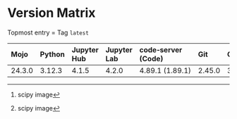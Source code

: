 # Version Matrix

Topmost entry = Tag `latest`

| Mojo   | Python     | Jupyter Hub | Jupyter Lab | code‑server (Code) | Git    | Git LFS | Pandoc | CTAN date[^1] | Quarto[^1]  | Linux distro |
|:-------|:-----------|:------------|:------------|:-------------------|:-------|:--------|:-------|:--------------|:------------|:-------------|
| 24.3.0 | 3.12.3     | 4.1.5       | 4.2.0       | 4.89.1 (1.89.1)    | 2.45.0 | 3.5.1   | 3.1.11 |               | 1.4.554     | Debian 12    |

[^1]: scipy image
